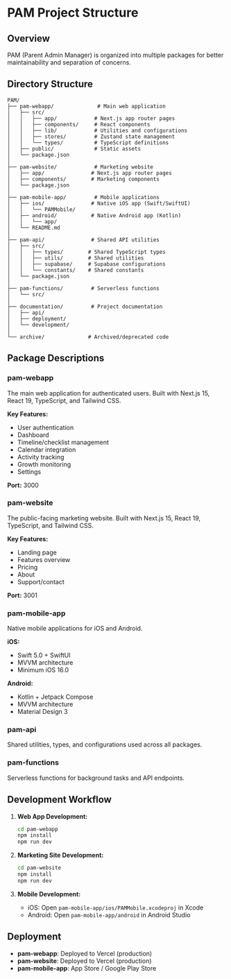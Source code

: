 # PAM Project Structure

## Overview
PAM (Parent Admin Manager) is organized into multiple packages for better maintainability and separation of concerns.

## Directory Structure

```
PAM/
├── pam-webapp/              # Main web application
│   ├── src/
│   │   ├── app/            # Next.js app router pages
│   │   ├── components/     # React components
│   │   ├── lib/            # Utilities and configurations
│   │   ├── stores/         # Zustand state management
│   │   └── types/          # TypeScript definitions
│   ├── public/             # Static assets
│   └── package.json
│
├── pam-website/            # Marketing website
│   ├── app/               # Next.js app router pages
│   ├── components/        # Marketing components
│   └── package.json
│
├── pam-mobile-app/         # Mobile applications
│   ├── ios/               # Native iOS app (Swift/SwiftUI)
│   │   └── PAMMobile/
│   ├── android/           # Native Android app (Kotlin)
│   │   └── app/
│   └── README.md
│
├── pam-api/               # Shared API utilities
│   ├── src/
│   │   ├── types/        # Shared TypeScript types
│   │   ├── utils/        # Shared utilities
│   │   ├── supabase/     # Supabase configurations
│   │   └── constants/    # Shared constants
│   └── package.json
│
├── pam-functions/         # Serverless functions
│   └── src/
│
├── documentation/         # Project documentation
│   ├── api/
│   ├── deployment/
│   └── development/
│
└── archive/              # Archived/deprecated code
```

## Package Descriptions

### pam-webapp
The main web application for authenticated users. Built with Next.js 15, React 19, TypeScript, and Tailwind CSS.

**Key Features:**
- User authentication
- Dashboard
- Timeline/checklist management
- Calendar integration
- Activity tracking
- Growth monitoring
- Settings

**Port:** 3000

### pam-website
The public-facing marketing website. Built with Next.js 15, React 19, TypeScript, and Tailwind CSS.

**Key Features:**
- Landing page
- Features overview
- Pricing
- About
- Support/contact

**Port:** 3001

### pam-mobile-app
Native mobile applications for iOS and Android.

**iOS:**
- Swift 5.0 + SwiftUI
- MVVM architecture
- Minimum iOS 16.0

**Android:**
- Kotlin + Jetpack Compose
- MVVM architecture
- Material Design 3

### pam-api
Shared utilities, types, and configurations used across all packages.

### pam-functions
Serverless functions for background tasks and API endpoints.

## Development Workflow

1. **Web App Development:**
   ```bash
   cd pam-webapp
   npm install
   npm run dev
   ```

2. **Marketing Site Development:**
   ```bash
   cd pam-website
   npm install
   npm run dev
   ```

3. **Mobile Development:**
   - iOS: Open `pam-mobile-app/ios/PAMMobile.xcodeproj` in Xcode
   - Android: Open `pam-mobile-app/android` in Android Studio

## Deployment

- **pam-webapp**: Deployed to Vercel (production)
- **pam-website**: Deployed to Vercel (production)
- **pam-mobile-app**: App Store / Google Play Store